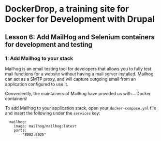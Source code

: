 # DockerDrop, a training site for Docker for Development with Drupal

## Lesson 6:  Add MailHog and Selenium containers for development and testing 
 
### 1: Add Mailhog to your stack

Mailhog is an email testing tool for developers that allows you to fully test mail functions for a website without having a mail server installed.  Mailhog can act as a SMTP proxy, and will capture outgoing email from an application configured to use it.

Conveniently, the maintainers of Mailhog have provided us with....Docker containers!

To add Mailhog to your application stack, open your `docker-compose.yml` file and insert the following under the `services` key:

~~~
  mailhog:
    image: mailhog/mailhog:latest
    ports:
      - "8002:8025"
~~~

